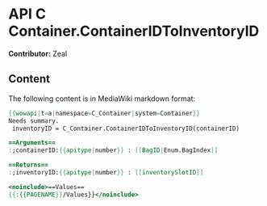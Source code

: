 # API C Container.ContainerIDToInventoryID

**Contributor:** Zeal

## Content

The following content is in MediaWiki markdown format:

```mediawiki
{{wowapi|t=a|namespace=C_Container|system=Container}}
Needs summary.
 inventoryID = C_Container.ContainerIDToInventoryID(containerID)

==Arguments==
:;containerID:{{apitype|number}} : [[BagID|Enum.BagIndex]]

==Returns==
:;inventoryID:{{apitype|number}} : [[inventorySlotID]]

<noinclude>==Values==
{{:{{PAGENAME}}/Values}}</noinclude>
```
